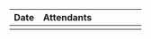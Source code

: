 | Date | Attendants |           |           |       |           |        |
|------|------------|-----------|-----------|-------|-----------|--------|
|      |            |           |           |       |           |         
